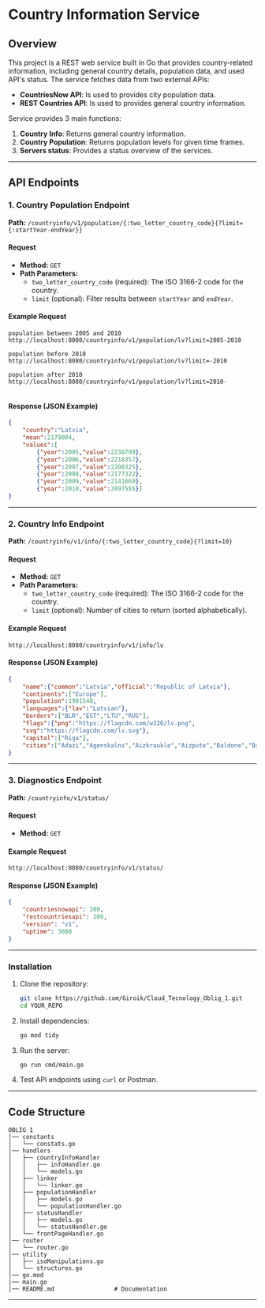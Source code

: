 # Country Information Service

## Overview
This project is a REST web service built in Go that provides country-related information, including general country details, population data, and used API's status. The service fetches data from two external APIs:
- **CountriesNow API**: Is used to provides city population data.
- **REST Countries API**: Is used to provides general country information.

Service provides 3 main functions:
1. **Country Info**: Returns general country information.
2. **Country Population**: Returns population levels for given time frames.
3. **Servers status**: Provides a status overview of the services.

---

## API Endpoints

### 1. Country Population Endpoint
**Path:** `/countryinfo/v1/population/{:two_letter_country_code}{?limit={:startYear-endYear}}`

#### Request
- **Method:** `GET`
- **Path Parameters:**
  - `two_letter_country_code` (required): The ISO 3166-2 code for the country.
  - `limit` (optional): Filter results between `startYear` and `endYear`.

#### Example Request
```
population between 2005 and 2010
http://localhost:8080/countryinfo/v1/population/lv?limit=2005-2010

population before 2010
http://localhost:8080/countryinfo/v1/population/lv?limit=-2010

population after 2010
http://localhost:8080/countryinfo/v1/population/lv?limit=2010-


```

#### Response (JSON Example)
```json
{
    "country":"Latvia",
    "mean":2179004,
    "values":[
        {"year":2005,"value":2238799},
        {"year":2006,"value":2218357},
        {"year":2007,"value":2200325},
        {"year":2008,"value":2177322},
        {"year":2009,"value":2141669},
        {"year":2010,"value":2097555}]
}
```

---


### 2. Country Info Endpoint

**Path:** `/countryinfo/v1/info/{:two_letter_country_code}{?limit=10}`

#### Request
- **Method:** `GET`
- **Path Parameters:**
  - `two_letter_country_code` (required): The ISO 3166-2 code for the country.
  - `limit` (optional): Number of cities to return (sorted alphabetically).

#### Example Request
```
http://localhost:8080/countryinfo/v1/info/lv
```

#### Response (JSON Example)
```json
{
    "name":{"common":"Latvia","official":"Republic of Latvia"},
    "continents":["Europe"],
    "population":1901548,
    "languages":{"lav":"Latvian"},
    "borders":["BLR","EST","LTU","RUS"],
    "flags":{"png":"https://flagcdn.com/w320/lv.png",
    "svg":"https://flagcdn.com/lv.svg"},
    "capital":["Riga"],
    "cities":["Adazi","Agenskalns","Aizkraukle","Aizpute","Baldone","Balvi","Bauska","Brankas","Carnikava","Centrs"]
}
```

---


### 3. Diagnostics Endpoint
**Path:** `/countryinfo/v1/status/`

#### Request
- **Method:** `GET`

#### Example Request
```
http://localhost:8080/countryinfo/v1/status/
```

#### Response (JSON Example)
```json
{
    "countriesnowapi": 200,
    "restcountriesapi": 200,
    "version": "v1",
    "uptime": 3600
}
```

---


### Installation
1. Clone the repository:
   ```sh
   git clone https://github.com/Giroik/Cloud_Tecnology_Oblig_1.git
   cd YOUR_REPO
   ```
2. Install dependencies:
   ```sh
   go mod tidy
   ```
3. Run the server:
   ```sh
   go run cmd/main.go
   ```
4. Test API endpoints using `curl` or Postman.

---

## Code Structure
```
OBLIG 1
│── constants
│   └── constats.go
│── handlers
│   ├── countryInfoHandler
│   │   ├── infoHandler.go
│   │   └── models.go
│   ├── linker
│   │   └── linker.go
│   ├── populationHandler
│   │   ├── models.go
│   │   └── populationHandler.go
│   ├── statusHandler
│   │   ├── models.go
│   │   └── statusHandler.go
│   └── frontPageHandler.go
│── router
│   └── router.go
│── utility
│   ├── isoManipulations.go
│   └── structures.go
│── go.mod
|── main.go
│── README.md                 # Documentation
```

---
